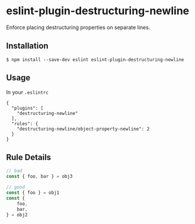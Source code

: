 # eslint-plugin-destructuring-newline
Enforce placing destructuring properties on separate lines.

## Installation
```
$ npm install --save-dev eslint eslint-plugin-destructuring-newline
```

## Usage
In your `.eslintrc`
```
{
  "plugins": [
    "destructuring-newline"
  ],
  "rules": {
    "destructuring-newline/object-property-newline": 2
  }
}
```

## Rule Details
```js
// bad
const { foo, bar } = obj3

// good
const { foo } = obj1
const {
    foo,
    bar,
} = obj2
```
